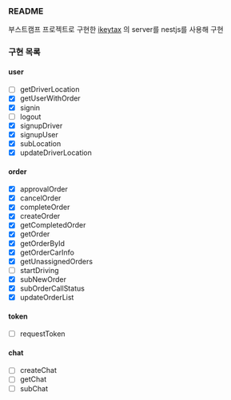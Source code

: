 ### README

부스트캠프 프로젝트로 구현한 [ikeytax](https://github.com/boostcamp-2020/Project09-A-Uber) 의 server를 nestjs를 사용해 구현

### 구현 목록

#### user

- [ ] getDriverLocation
- [x] getUserWithOrder
- [x] signin
- [ ] logout
- [x] signupDriver
- [x] signupUser
- [x] subLocation
- [x] updateDriverLocation

#### order

- [x] approvalOrder
- [x] cancelOrder
- [x] completeOrder
- [x] createOrder
- [x] getCompletedOrder
- [x] getOrder
- [x] getOrderById
- [x] getOrderCarInfo
- [x] getUnassignedOrders
- [ ] startDriving
- [x] subNewOrder
- [x] subOrderCallStatus
- [x] updateOrderList

#### token

- [ ] requestToken

#### chat

- [ ] createChat
- [ ] getChat
- [ ] subChat
